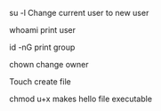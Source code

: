su -l Change current user to new user

 whoami print user

 id -nG print group

 chown change owner

 Touch create file

 chmod u+x makes hello file executable
